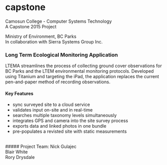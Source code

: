 capstone
========

Camosun College - Computer Systems Technology <br>
A Capstone 2015 Project 

Ministry of Environment, BC Parks <br>
In collaboration with Sierra Systems Group Inc.

### Long Term Ecological Monitoring Application

LTEMA streamlines the process of collecting ground cover observations for BC Parks and the LTEM environmental monitoring protocols. Developed using Titanium and targeting the iPad, the application replaces the current pen-and-paper method of recording observations.

#### Key Features
- sync surveyed site to a cloud service
- validates input on-site and in real-time
- searches multiple taxonomy levels simultaneously
- integrates GPS and camera into the site survey process
- exports data and linked photos in one bundle
- pre-populates a revisted site with static measurements

<br>
##### Project Team:
Nick Gulajec <br>
Blair White <br>
Rory Drysdale <br>
